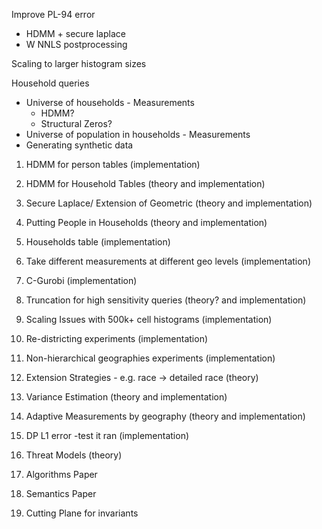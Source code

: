 
Improve PL-94 error
 - HDMM + secure laplace
 - W NNLS postprocessing

Scaling to larger histogram sizes

Household queries
 - Universe of households - Measurements
   - HDMM?
   - Structural Zeros?
 - Universe of population in households - Measurements
 - Generating synthetic data
 
 
 
1.  HDMM for person tables (implementation)

2.  HDMM for Household Tables (theory and implementation)

3.  Secure Laplace/ Extension of Geometric (theory and implementation)

4.  Putting People in Households (theory and implementation)

5.  Households table (implementation)

6.  Take different measurements at different geo levels (implementation)

7.  C-Gurobi (implementation)

8.  Truncation for high sensitivity queries (theory? and implementation)

9.  Scaling Issues with  500k+ cell histograms (implementation)

10.  Re-districting experiments (implementation)

11. Non-hierarchical geographies experiments (implementation)

12. Extension Strategies - e.g. race -> detailed race  (theory)

13. Variance Estimation (theory and implementation)

14. Adaptive Measurements by geography (theory and implementation)

15. DP L1 error -test it ran (implementation)

16. Threat Models (theory)

17. Algorithms Paper

18. Semantics Paper

19. Cutting Plane for invariants


